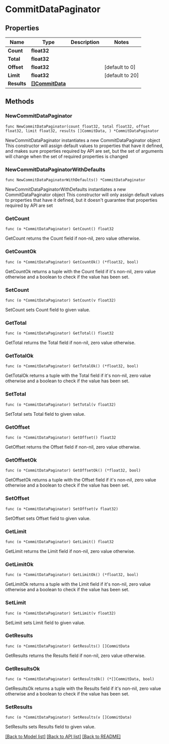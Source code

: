 # CommitDataPaginator

## Properties

Name | Type | Description | Notes
------------ | ------------- | ------------- | -------------
**Count** | **float32** |  | 
**Total** | **float32** |  | 
**Offset** | **float32** |  | [default to 0]
**Limit** | **float32** |  | [default to 20]
**Results** | [**[]CommitData**](CommitData.md) |  | 

## Methods

### NewCommitDataPaginator

`func NewCommitDataPaginator(count float32, total float32, offset float32, limit float32, results []CommitData, ) *CommitDataPaginator`

NewCommitDataPaginator instantiates a new CommitDataPaginator object
This constructor will assign default values to properties that have it defined,
and makes sure properties required by API are set, but the set of arguments
will change when the set of required properties is changed

### NewCommitDataPaginatorWithDefaults

`func NewCommitDataPaginatorWithDefaults() *CommitDataPaginator`

NewCommitDataPaginatorWithDefaults instantiates a new CommitDataPaginator object
This constructor will only assign default values to properties that have it defined,
but it doesn't guarantee that properties required by API are set

### GetCount

`func (o *CommitDataPaginator) GetCount() float32`

GetCount returns the Count field if non-nil, zero value otherwise.

### GetCountOk

`func (o *CommitDataPaginator) GetCountOk() (*float32, bool)`

GetCountOk returns a tuple with the Count field if it's non-nil, zero value otherwise
and a boolean to check if the value has been set.

### SetCount

`func (o *CommitDataPaginator) SetCount(v float32)`

SetCount sets Count field to given value.


### GetTotal

`func (o *CommitDataPaginator) GetTotal() float32`

GetTotal returns the Total field if non-nil, zero value otherwise.

### GetTotalOk

`func (o *CommitDataPaginator) GetTotalOk() (*float32, bool)`

GetTotalOk returns a tuple with the Total field if it's non-nil, zero value otherwise
and a boolean to check if the value has been set.

### SetTotal

`func (o *CommitDataPaginator) SetTotal(v float32)`

SetTotal sets Total field to given value.


### GetOffset

`func (o *CommitDataPaginator) GetOffset() float32`

GetOffset returns the Offset field if non-nil, zero value otherwise.

### GetOffsetOk

`func (o *CommitDataPaginator) GetOffsetOk() (*float32, bool)`

GetOffsetOk returns a tuple with the Offset field if it's non-nil, zero value otherwise
and a boolean to check if the value has been set.

### SetOffset

`func (o *CommitDataPaginator) SetOffset(v float32)`

SetOffset sets Offset field to given value.


### GetLimit

`func (o *CommitDataPaginator) GetLimit() float32`

GetLimit returns the Limit field if non-nil, zero value otherwise.

### GetLimitOk

`func (o *CommitDataPaginator) GetLimitOk() (*float32, bool)`

GetLimitOk returns a tuple with the Limit field if it's non-nil, zero value otherwise
and a boolean to check if the value has been set.

### SetLimit

`func (o *CommitDataPaginator) SetLimit(v float32)`

SetLimit sets Limit field to given value.


### GetResults

`func (o *CommitDataPaginator) GetResults() []CommitData`

GetResults returns the Results field if non-nil, zero value otherwise.

### GetResultsOk

`func (o *CommitDataPaginator) GetResultsOk() (*[]CommitData, bool)`

GetResultsOk returns a tuple with the Results field if it's non-nil, zero value otherwise
and a boolean to check if the value has been set.

### SetResults

`func (o *CommitDataPaginator) SetResults(v []CommitData)`

SetResults sets Results field to given value.



[[Back to Model list]](../README.md#documentation-for-models) [[Back to API list]](../README.md#documentation-for-api-endpoints) [[Back to README]](../README.md)


